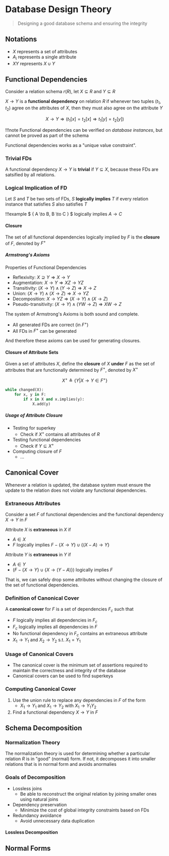 # Database Design Theory

> Designing a good database schema and ensuring the integrity

## Notations

- $X$ represents a set of attributes
- $A_i$ represents a single attribute
- $XY$ represents $X \cup Y$

## Functional Dependencies

Consider a relation schema $r(R)$, let $X \subseteq R$ and $Y \subseteq R$

$X \to Y$ is a **functional dependency** on relation $R$ if whenever two tuples $(t_1, t_2)$ agree on the attributes of $X$, then they must also agree on the attribute $Y$

$$ X \to Y \Rightarrow (t_1[x] = t_2[x] \Rightarrow t_1[y] = t_2[y]) $$

!!!note
    Functional dependencies can be verified on *database instances*, but cannot be proved as part of the schema

Functional dependencies works as a "unique value constraint".

### Trivial FDs

A functional dependency $X \to Y$ is **trivial** if $Y \subseteq X$, because these FDs are satsified by all relations.

### Logical Implication of FD

Let $S$ and $T$ be two sets of FDs, $S$ **logically implies** $T$ if every relation instance that satisfies $S$ also satisfies $T$

!!!example
    $ \{ A \to B, B \to C \} $ logically implies $A \to C$

#### Closure

The set of all functional dependencies logically implied by $F$ is the **closure** of $F$, denoted by $F^+$

##### Armstrong's Axioms

Properties of Functional Dependencies

- Reflexivity: $X \supseteq Y \Rightarrow X \to Y$
- Augmentation: $X \to Y \Rightarrow XZ \to YZ$
- Transitivity: $(X \to Y) \wedge (Y \to Z) \Rightarrow X \to Z$
- Union: $(X \to Y) \wedge (X \to Z) \Rightarrow X \to YZ$
- Decomposition: $X \to YZ \Rightarrow (X \to Y) \wedge (X \to Z)$
- Pseudo-transitivity: $(X \to Y) \wedge (YW \to Z) \Rightarrow XW \to Z$

The system of Armstrong's Axioms is both sound and complete.

- All generated FDs are correct (in $F^+$)
- All FDs in $F^+$ can be generated

And therefore these axioms can be used for generating closures.

#### Closure of Attribute Sets

Given a set of attributes $X$, define the **closure** of $X$ **under** $F$ as the set of attributes that are functionally determined by $F^+$, denoted by $X^+$

$$ X^+ \triangleq \{ Y | X \to Y \in F^+ \} $$

```py
while changed(X):
    for x, y in F:
        if x in X and x.implies(y):
            X.add(y)
```

##### Usage of Attribute Closure

- Testing for superkey
  - Check if $X^+$ contains all attributes of $R$
- Testing functional dependencies
  - Check if $Y \subseteq X^+$
- Computing closure of $F$
  - ...

## Canonical Cover

Whenever a relation is updated, the database system must ensure the update to the relation does not violate any functional dependencies.

### Extraneous Attributes

Consider a set $F$ of functional dependencies and the functional dependency $X \to Y$ in $F$

Attribute $X$ is **extraneous** in $X$ if

- $A \in X$
- $F$ logically implies $F - \{ X \to Y \} \cup \{ (X - A) \to Y \}$

Attribute $Y$ is **extraneous** in $Y$ if

- $A \in Y$
- $( F - \{ X \to Y \} \cup \{ X \to (Y - A) \} )$ logically implies $F$

That is, we can safely drop some attributes without changing the closure of the set of functional dependencies.

### Definition of Canonical Cover

A **canonical cover** for $F$ is a set of dependencies $F_c$ such that

- $F$ logically implies all dependencies in $F_c$
- $F_c$ logically implies all dependencies in $F$
- No functional dependency in $F_c$ contains an extraneous attribute
- $X_1 \to Y_1$ and $X_2 \to Y_2$ s.t. $X_1 = Y_1$

### Usage of Canonical Covers

- The canonical cover is the minimum set of assertions required to maintain the correctness and integrity of the database
- Canonical covers can be used to find superkeys

### Computing Canonical Cover

1. Use the union rule to replace any dependencies in $F$ of the form
   - $X_1 \to Y_1$ and $X_1 \to Y_2$ with $X_1 \to Y_1Y_2$
2. Find a functional dependency $X \to Y$ in $F$

## Schema Decomposition

### Normalization Theory

The normalization theory is used for determining whether a particular relation $R$ is in "good" (normal) form. If not, it decomposes it into smaller relations that is in normal form and avoids anormalies

### Goals of Decomposition

- Lossless joins
  - Be able to reconstruct the original relation by joining smaller ones using natural joins
- Dependency preservation
  - Minimize the cost of global integrity constraints based on FDs
- Redundancy avoidance
  - Avoid unnecessary data duplication

#### Lossless Decomposition

## Normal Forms
